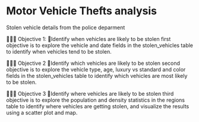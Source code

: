 # Motor Vehicle Thefts analysis

Stolen vehicle details from the police deparment

🕵🏻‍♀️ Objective 1:
🔑Identify when vehicles are likely to be stolen
first objective is to explore the vehicle and date fields in the stolen_vehicles table to identify when vehicles tend to be stolen.


🕵🏻‍♀️ Objective 2
🔑Identify which vehicles are likely to be stolen
second objective is to explore the vehicle type, age, luxury vs standard and color fields in the stolen_vehicles table to identify which vehicles are most likely to be stolen.

🕵🏻‍♀️ Objective 3
🔑Identify where vehicles are likely to be stolen
third objective is to explore the population and density statistics in the regions table to identify where vehicles are getting stolen, and visualize the results using a scatter plot and map.
